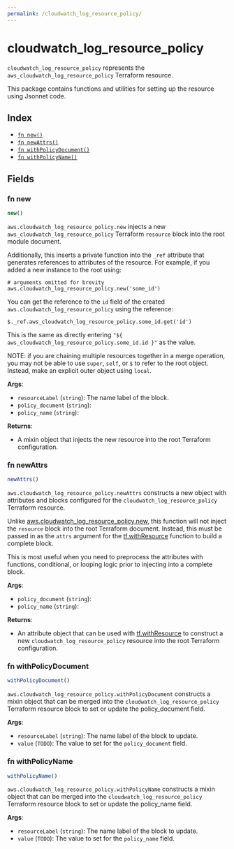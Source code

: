 ```yaml
---
permalink: /cloudwatch_log_resource_policy/
---
```


# cloudwatch_log_resource_policy

`cloudwatch_log_resource_policy` represents the `aws_cloudwatch_log_resource_policy` Terraform resource.



This package contains functions and utilities for setting up the resource using Jsonnet code.


## Index

* [`fn new()`](#fn-new)
* [`fn newAttrs()`](#fn-newattrs)
* [`fn withPolicyDocument()`](#fn-withpolicydocument)
* [`fn withPolicyName()`](#fn-withpolicyname)

## Fields

### fn new

```ts
new()
```


`aws.cloudwatch_log_resource_policy.new` injects a new `aws_cloudwatch_log_resource_policy` Terraform `resource`
block into the root module document.

Additionally, this inserts a private function into the `_ref` attribute that generates references to attributes of the
resource. For example, if you added a new instance to the root using:

    # arguments omitted for brevity
    aws.cloudwatch_log_resource_policy.new('some_id')

You can get the reference to the `id` field of the created `aws.cloudwatch_log_resource_policy` using the reference:

    $._ref.aws_cloudwatch_log_resource_policy.some_id.get('id')

This is the same as directly entering `"${ aws_cloudwatch_log_resource_policy.some_id.id }"` as the value.

NOTE: if you are chaining multiple resources together in a merge operation, you may not be able to use `super`, `self`,
or `$` to refer to the root object. Instead, make an explicit outer object using `local`.

**Args**:
  - `resourceLabel` (`string`): The name label of the block.
  - `policy_document` (`string`): 
  - `policy_name` (`string`): 

**Returns**:
- A mixin object that injects the new resource into the root Terraform configuration.


### fn newAttrs

```ts
newAttrs()
```


`aws.cloudwatch_log_resource_policy.newAttrs` constructs a new object with attributes and blocks configured for the `cloudwatch_log_resource_policy`
Terraform resource.

Unlike [aws.cloudwatch_log_resource_policy.new](#fn-cloudwatchlogresourcepolicynew), this function will not inject the `resource`
block into the root Terraform document. Instead, this must be passed in as the `attrs` argument for the
[tf.withResource](https://github.com/tf-libsonnet/core/tree/main/docs#fn-withresource) function to build a complete block.

This is most useful when you need to preprocess the attributes with functions, conditional, or looping logic prior to
injecting into a complete block.

**Args**:
  - `policy_document` (`string`): 
  - `policy_name` (`string`): 

**Returns**:
  - An attribute object that can be used with [tf.withResource](https://github.com/tf-libsonnet/core/tree/main/docs#fn-withresource) to construct a new `cloudwatch_log_resource_policy` resource into the root Terraform configuration.


### fn withPolicyDocument

```ts
withPolicyDocument()
```

`aws.cloudwatch_log_resource_policy.withPolicyDocument` constructs a mixin object that can be merged into the `cloudwatch_log_resource_policy`
Terraform resource block to set or update the policy_document field.



**Args**:
  - `resourceLabel` (`string`): The name label of the block to update.
  - `value` (`TODO`): The value to set for the `policy_document` field.


### fn withPolicyName

```ts
withPolicyName()
```

`aws.cloudwatch_log_resource_policy.withPolicyName` constructs a mixin object that can be merged into the `cloudwatch_log_resource_policy`
Terraform resource block to set or update the policy_name field.



**Args**:
  - `resourceLabel` (`string`): The name label of the block to update.
  - `value` (`TODO`): The value to set for the `policy_name` field.
